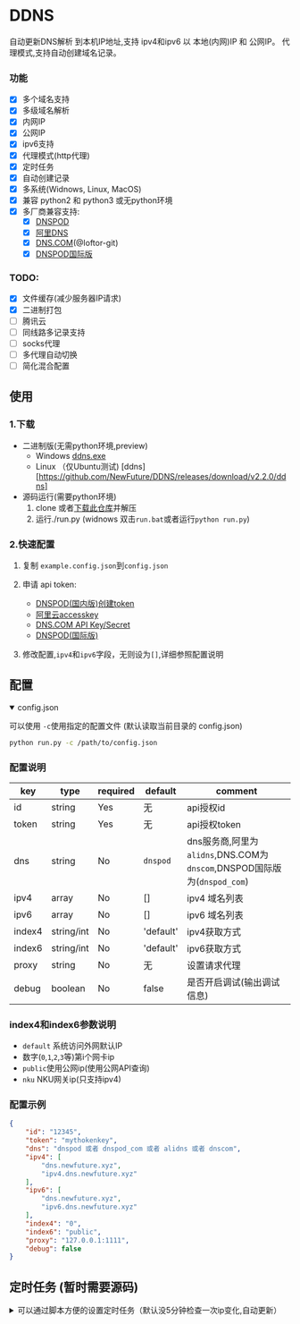 DDNS
===================
自动更新DNS解析 到本机IP地址,支持 ipv4和ipv6 以 本地(内网)IP 和 公网IP。
代理模式,支持自动创建域名记录。

### 功能

* [x] 多个域名支持
* [x] 多级域名解析
* [x] 内网IP
* [x] 公网IP
* [x] ipv6支持
* [x] 代理模式(http代理)
* [x] 定时任务
* [x] 自动创建记录
* [x] 多系统(Widnows, Linux, MacOS)
* [x] 兼容 python2 和 python3 或无python环境
* [x] 多厂商兼容支持:
	* [x] [DNSPOD](https://www.dnspod.cn/)
	* [x] [阿里DNS](http://www.alidns.com/)
	* [x] [DNS.COM](https://www.dns.com/)(@loftor-git)
	* [x] [DNSPOD国际版](https://www.dnspod.com/)
	
### TODO:
* [x] 文件缓存(减少服务器IP请求)
* [x] 二进制打包
* [ ] 腾讯云
* [ ] 同线路多记录支持
* [ ] socks代理
* [ ] 多代理自动切换
* [ ] 简化混合配置

## 使用

### 1.下载

* 二进制版(无需python环境,preview)
	* Windows [ddns.exe](https://github.com/NewFuture/DDNS/releases/download/v2.2.0/ddns.exe)
	* Linux （仅Ubuntu测试) [ddns][https://github.com/NewFuture/DDNS/releases/download/v2.2.0/ddns]
* 源码运行(需要python环境)
	1. clone 或者[下载此仓库](https://github.com/NewFuture/DDNS/archive/master.zip)并解压
	2. 运行./run.py (widnows 双击`run.bat`或者运行`python run.py`)

### 2.快速配置

1. 复制 `example.config.json`到`config.json`
2. 申请 api token:
	* [DNSPOD(国内版)创建token](https://support.dnspod.cn/Kb/showarticle/tsid/227/)
	* [阿里云accesskey](https://help.aliyun.com/knowledge_detail/38738.html)
	* [DNS.COM API Key/Secret](https://www.dns.com/member/apiSet)
	* [DNSPOD(国际版)](https://www.dnspod.com/docs/info.html#get-the-user-token)

3. 修改配置,`ipv4`和`ipv6`字段，无则设为`[]`,详细参照配置说明


## 配置

<details open>
<summary> config.json</summary>

可以使用 `-c`使用指定的配置文件 (默认读取当前目录的 config.json)
```bash
python run.py -c /path/to/config.json 
```

### 配置说明

| key  | type |  required |default |  comment|
| ------| ------- | --------- | ---- | ----------- | 
| id | string |  Yes | 无 | api授权id |
| token | string | Yes | 无 | api授权token | 
| dns | string | No | `dnspod` | dns服务商,阿里为`alidns`,DNS.COM为`dnscom`,DNSPOD国际版为(`dnspod_com`)| 
| ipv4 | array | No | [] | ipv4 域名列表 |
| ipv6 | array | No | [] | ipv6 域名列表 |
| index4 | string/int | No | 'default'| ipv4获取方式 |
| index6 | string/int | No | 'default'| ipv6获取方式 |
| proxy | string | No | 无 | 设置请求代理 |
| debug | boolean | No | false | 是否开启调试(输出调试信息) |

### index4和index6参数说明
* `default` 系统访问外网默认IP
* 数字(`0`,`1`,`2`,`3`等)第i个网卡ip
* `public`使用公网ip(使用公网API查询)
* `nku` NKU网关ip(只支持ipv4)

### 配置示例
```json
{
	"id": "12345",
	"token": "mythokenkey",
	"dns": "dnspod 或者 dnspod_com 或者 alidns 或者 dnscom",
	"ipv4": [
		"dns.newfuture.xyz",
		"ipv4.dns.newfuture.xyz"
	],
	"ipv6": [
		"dns.newfuture.xyz",
		"ipv6.dns.newfuture.xyz"
	],
	"index4": "0",
	"index6": "public",
	"proxy": "127.0.0.1:1111",
	"debug": false
}
```
</details>


## 定时任务 (暂时需要源码)
<details>
<summary>可以通过脚本方便的设置定时任务（默认没5分钟检查一次ip变化,自动更新）</summary>

### windows
**需要已经安装python**
* 以当前用户身份运行定时任务,双击或者运行`task.bat` (执行时会闪黑框)
* 以系统身份运行定时任务,右键"以管理员身份运行"`task.bat`(或者在管理员命令行中运行)

### linux
运行 `sudo ./task.sh`

</details>

